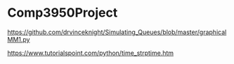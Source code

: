 # Comp3950Project

https://github.com/drvinceknight/Simulating_Queues/blob/master/graphicalMM1.py

https://www.tutorialspoint.com/python/time_strptime.htm
